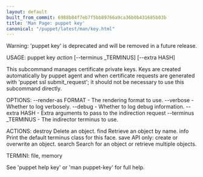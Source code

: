```yaml
---
layout: default
built_from_commit: 6988b84f7eb7f5bb89766a9ca36b0b431685b03b
title: 'Man Page: puppet key'
canonical: "/puppet/latest/man/key.html"
---
```


<div class='mp'>
<p>Warning: 'puppet key' is deprecated and will be removed in a future release.</p>

<p>USAGE: puppet key <var>action</var> [--terminus _TERMINUS] [--extra HASH]</p>

<p>This subcommand manages certificate private keys. Keys are created
automatically by puppet agent and when certificate requests are generated
with 'puppet ssl submit_request'; it should not be necessary to use this
subcommand directly.</p>

<p>OPTIONS:
  --render-as FORMAT             - The rendering format to use.
  --verbose                      - Whether to log verbosely.
  --debug                        - Whether to log debug information.
  --extra HASH                   - Extra arguments to pass to the indirection
                                   request
  --terminus _TERMINUS           - The indirector terminus to use.</p>

<p>ACTIONS:
  destroy    Delete an object.
  find       Retrieve an object by name.
  info       Print the default terminus class for this face.
  save       API only: create or overwrite an object.
  search     Search for an object or retrieve multiple objects.</p>

<p>TERMINI: file, memory</p>

<p>See 'puppet help key' or 'man puppet-key' for full help.</p>

</div>

